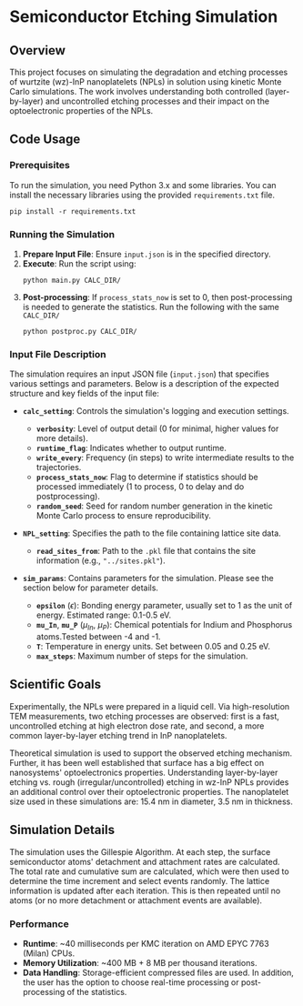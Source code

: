 # Semiconductor Etching Simulation

## Overview

This project focuses on simulating the degradation and etching processes of wurtzite (wz)-InP nanoplatelets (NPLs) in solution using kinetic Monte Carlo simulations. The work involves understanding both controlled (layer-by-layer) and uncontrolled etching processes and their impact on the optoelectronic properties of the NPLs.


## Code Usage

### Prerequisites

To run the simulation, you need Python 3.x and some libraries. You can install the necessary libraries using the provided `requirements.txt` file.

```
pip install -r requirements.txt
```

### Running the Simulation

1. **Prepare Input File**: Ensure `input.json` is in the specified directory.
2. **Execute**: Run the script using:
   ```
   python main.py CALC_DIR/
   ```
3. **Post-processing**: If `process_stats_now` is set to 0, then post-processing is needed to generate the statistics. Run the following with the same `CALC_DIR/`
   ```
   python postproc.py CALC_DIR/
   ```

### Input File Description
The simulation requires an input JSON file (`input.json`) that specifies various settings and parameters. Below is a description of the expected structure and key fields of the input file: 

- **`calc_setting`**: Controls the simulation's logging and execution settings.
  - **`verbosity`**: Level of output detail (0 for minimal, higher values for more details).
  - **`runtime_flag`**: Indicates whether to output runtime. 
  - **`write_every`**: Frequency (in steps) to write intermediate results to the trajectories. 
  - **`process_stats_now`**: Flag to determine if statistics should be processed immediately (1 to process, 0 to delay and do postprocessing).
  - **`random_seed`**: Seed for random number generation in the kinetic Monte Carlo process to ensure reproducibility.

- **`NPL_setting`**: Specifies the path to the file containing lattice site data.
  - **`read_sites_from`**: Path to the `.pkl` file that contains the site information (e.g., `"../sites.pkl"`).

- **`sim_params`**: Contains parameters for the simulation. Please see the section below for parameter details. 
  - **`epsilon`** ($\epsilon$): Bonding energy parameter, usually set to 1 as the unit of energy. Estimated range: 0.1-0.5 eV.
  - **`mu_In`**, **`mu_P`** ($\mu_{In}$, $\mu_{P}$): Chemical potentials for Indium and Phosphorus atoms.Tested between -4 and -1.
  - **`T`**: Temperature in energy units. Set between 0.05 and 0.25 eV.
  - **`max_steps`**: Maximum number of steps for the simulation.


## Scientific Goals

Experimentally, the NPLs were prepared in a liquid cell. Via high-resolution TEM measurements, two etching processes are observed: first is a fast, uncontrolled etching at high electron dose rate, and second, a more common layer-by-layer etching trend in InP nanoplatelets. 

Theoretical simulation is used to support the observed etching mechanism. Further, it has been well established that surface has a big effect on nanosystems' optoelectronics properties. Understanding layer-by-layer etching vs. rough (irregular/uncontrolled) etching in wz-InP NPLs provides an additional control over their optoelectronic properties. The nanoplatelet size used in these simulations are: 15.4 nm in diameter, 3.5 nm in thickness. 

## Simulation Details

The simulation uses the Gillespie Algorithm. At each step, the surface semiconductor atoms' detachment and attachment rates are calculated. The total rate and cumulative sum are calculated, which were then used to determine the time increment and select events randomly. The lattice information is updated after each iteration. This is then repeated until no atoms (or no more detachment or attachment events are available). 

### Performance

- **Runtime**: ~40 milliseconds per KMC iteration on AMD EPYC 7763 (Milan) CPUs.
- **Memory Utilization**: ~400 MB + 8 MB per thousand iterations.
- **Data Handling**: Storage-efficient compressed files are used. In addition, the user has the option to choose real-time processing or post-processing of the statistics.
